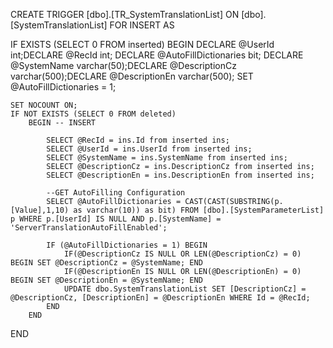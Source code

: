 ﻿

CREATE   TRIGGER [dbo].[TR_SystemTranslationList] ON [dbo].[SystemTranslationList]
FOR INSERT
AS
 
IF EXISTS (SELECT 0 FROM inserted)
BEGIN
	DECLARE @UserId int;DECLARE @RecId int;
	DECLARE @AutoFillDictionaries bit;
	DECLARE @SystemName varchar(50);DECLARE @DescriptionCz varchar(500);DECLARE @DescriptionEn varchar(500);
	SET @AutoFillDictionaries = 1;

	SET NOCOUNT ON;
    IF NOT EXISTS (SELECT 0 FROM deleted)
		BEGIN -- INSERT
			
			SELECT @RecId = ins.Id from inserted ins;
			SELECT @UserId = ins.UserId from inserted ins;
			SELECT @SystemName = ins.SystemName from inserted ins;
			SELECT @DescriptionCz = ins.DescriptionCz from inserted ins;
			SELECT @DescriptionEn = ins.DescriptionEn from inserted ins;
			
			--GET AutoFilling Configuration
			SELECT @AutoFillDictionaries = CAST(CAST(SUBSTRING(p.[Value],1,10) as varchar(10)) as bit) FROM [dbo].[SystemParameterList] p WHERE p.[UserId] IS NULL AND p.[SystemName] = 'ServerTranslationAutoFillEnabled';

			IF (@AutoFillDictionaries = 1) BEGIN
				IF(@DescriptionCz IS NULL OR LEN(@DescriptionCz) = 0) BEGIN SET @DescriptionCz = @SystemName; END
				IF(@DescriptionEn IS NULL OR LEN(@DescriptionEn) = 0) BEGIN SET @DescriptionEn = @SystemName; END
				UPDATE dbo.SystemTranslationList SET [DescriptionCz] = @DescriptionCz, [DescriptionEn] = @DescriptionEn WHERE Id = @RecId;
			END
		END
END
